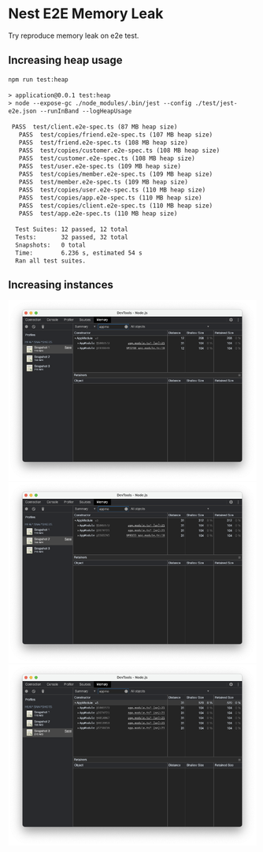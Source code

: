 # Nest E2E Memory Leak

Try reproduce memory leak on e2e test.

## Increasing heap usage

```shell
npm run test:heap

> application@0.0.1 test:heap
> node --expose-gc ./node_modules/.bin/jest --config ./test/jest-e2e.json --runInBand --logHeapUsage

 PASS  test/client.e2e-spec.ts (87 MB heap size)
   PASS  test/copies/friend.e2e-spec.ts (107 MB heap size)
   PASS  test/friend.e2e-spec.ts (108 MB heap size)
   PASS  test/copies/customer.e2e-spec.ts (108 MB heap size)
   PASS  test/customer.e2e-spec.ts (108 MB heap size)
   PASS  test/user.e2e-spec.ts (109 MB heap size)
   PASS  test/copies/member.e2e-spec.ts (109 MB heap size)
   PASS  test/member.e2e-spec.ts (109 MB heap size)
   PASS  test/copies/user.e2e-spec.ts (110 MB heap size)
   PASS  test/copies/app.e2e-spec.ts (110 MB heap size)
   PASS  test/copies/client.e2e-spec.ts (110 MB heap size)
   PASS  test/app.e2e-spec.ts (110 MB heap size)

  Test Suites: 12 passed, 12 total
  Tests:       32 passed, 32 total
  Snapshots:   0 total
  Time:        6.236 s, estimated 54 s
  Ran all test suites.
```

## Increasing instances

![first snapshot](./assets/snapshot-1.png)
![second snapshot](./assets/snapshot-2.png)
![third snapshot](./assets/snapshot-3.png)
